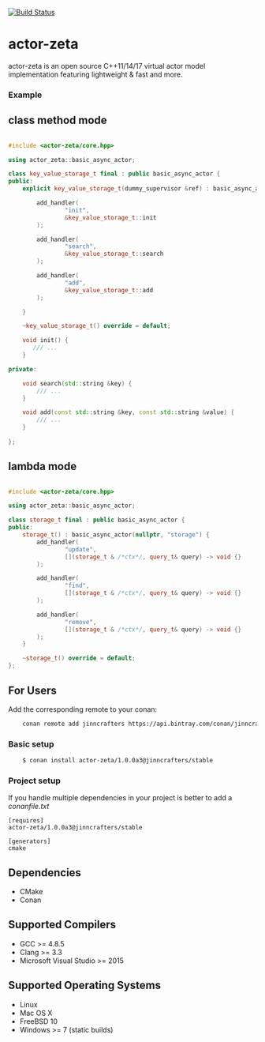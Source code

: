 [![Build Status](https://travis-ci.org/jinncrafters/actor-zeta.svg?branch=master)](https://travis-ci.org/jinncrafters/actor-zeta)

actor-zeta
========================

actor-zeta is an open source C++11/14/17 virtual actor model implementation featuring lightweight & fast and more.

### Example

## class method mode 

```C++

#include <actor-zeta/core.hpp>

using actor_zeta::basic_async_actor;

class key_value_storage_t final : public basic_async_actor {
public:
    explicit key_value_storage_t(dummy_supervisor &ref) : basic_async_actor(ref, "storage") {

        add_handler(
                "init",
                &key_value_storage_t::init
        );

        add_handler(
                "search",
                &key_value_storage_t::search
        );

        add_handler(
                "add",
                &key_value_storage_t::add
        );

    }

    ~key_value_storage_t() override = default;

    void init() {
       /// ...
    }

private:

    void search(std::string &key) {
        /// ...
    }

    void add(const std::string &key, const std::string &value) {
        /// ...
    }
    
};

```

## lambda mode

```C++

#include <actor-zeta/core.hpp>

using actor_zeta::basic_async_actor;

class storage_t final : public basic_async_actor {
public:
    storage_t() : basic_async_actor(nullptr, "storage") {
        add_handler(
                "update",
                [](storage_t & /*ctx*/, query_t& query) -> void {}
        );

        add_handler(
                "find",
                [](storage_t & /*ctx*/, query_t& query) -> void {}
        );

        add_handler(
                "remove",
                [](storage_t & /*ctx*/, query_t& query) -> void {}
        );
    }

    ~storage_t() override = default;
};

```

## For Users

Add the corresponding remote to your conan:

```bash
    conan remote add jinncrafters https://api.bintray.com/conan/jinncrafters/conan
```

### Basic setup
```bash
    $ conan install actor-zeta/1.0.0a3@jinncrafters/stable
```
### Project setup

If you handle multiple dependencies in your project is better to add a *conanfile.txt*

    [requires]
    actor-zeta/1.0.0a3@jinncrafters/stable

    [generators]
    cmake

## Dependencies

* CMake
* Conan

## Supported Compilers

* GCC >= 4.8.5
* Clang >= 3.3
* Microsoft Visual Studio >= 2015

## Supported Operating Systems

* Linux
* Mac OS X
* FreeBSD 10
* Windows >= 7 (static builds)
